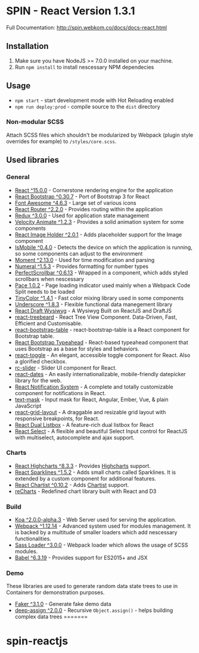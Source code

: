 # SPIN - React Version 1.3.1
Full Documentation: http://spin.webkom.co/docs/docs-react.html 

## Installation
1. Make sure you have NodeJS >= 7.0.0 installed on your machine.
2. Run `npm install` to install nescessary NPM dependecies

## Usage
* `npm start` - start development mode with Hot Reloading enabled
* `npm run deploy:prod` - compile source to the `dist` directory

### Non-modular SCSS
Attach SCSS files which shouldn't be modularized by Webpack (plugin style overrides for example) to `/styles/core.scss`.

## Used libraries
### General
* [React ^15.0.0](https://github.com/facebook/react) - Cornerstone rendering engine for the application
* [React Bootstrap ^0.30.7](https://github.com/react-bootstrap/react-bootstrap) - Port of Bootstrap 3 for React
* [Font Awesome ^4.6.3](https://github.com/FortAwesome/Font-Awesome) - Large set of various icons
* [React Router ^2.2.0](https://github.com/ReactTraining/react-router) - Provides routing within the application
* [Redux ^3.0.0](https://github.com/reactjs/redux) - Used for application state management
* [Velocity Animate ^1.2.3](https://github.com/julianshapiro/velocity) - Provides a solid animation system for some components
* [React Image Holder ^2.0.1](https://github.com/hiddentao/react-image-holder) - Adds placeholder support for the Image component
* [IsMobile ^0.4.0](https://github.com/kaimallea/isMobile) - Detects the device on which the application is running, so some components can adjust to the environment
* [Moment ^2.13.0](http://momentjs.com/) - Used for time modification and parsing
* [Numeral ^1.5.3](http://numeraljs.com/) - Provides formatting for number types
* [PerfectScrollbar ^0.6.13](https://github.com/noraesae/perfect-scrollbar) - Wrapped in a component, which adds styled scrollbars when nescessary
* [Pace 1.0.2](http://github.hubspot.com/pace/docs/welcome/) - Page loading indicator used mainly when a Webpack Code Split needs to be loaded 
* [TinyColor ^1.4.1](https://github.com/bgrins/TinyColor) - Fast color mixing library used in some components
* [Underscore ^1.8.3](http://underscorejs.org/) - Flexible functional data manegement library
* [React Draft Wysiwyg](https://jpuri.github.io/react-draft-wysiwyg/#/) - A Wysiwyg Built on ReactJS and DraftJS
* [react-treebeard](https://github.com/alexcurtis/react-treebeard) - React Tree View Component. Data-Driven, Fast, Efficient and Customisable.
* [react-bootstrap-table](http://allenfang.github.io/react-bootstrap-table/index.html) - react-bootstrap-table is a React component for Bootstrap table.
* [React Bootstrap Typeahead](http://ericgio.github.io/react-bootstrap-typeahead/) - React-based typeahead component that uses Bootstrap as a base for styles and behaviors.
* [react-toggle](http://aaronshaf.github.io/react-toggle/) - An elegant, accessible toggle component for React. Also a glorified checkbox.
* [rc-slider](http://react-component.github.io/slider/) - Slider UI component for React.
* [react-dates](http://airbnb.io/react-dates) - An easily internationalizable, mobile-friendly datepicker library for the web.
* [React Notification System](http://igorprado.com/react-notification-system/) - A complete and totally customizable component for notifications in React.
* [text-mask](https://text-mask.github.io/text-mask/) - Input mask for React, Angular, Ember, Vue, & plain JavaScript
* [react-grid-layout](https://strml.github.io/react-grid-layout/examples/0-showcase.html) - A draggable and resizable grid layout with responsive breakpoints, for React.
* [React Dual Listbox](https://jakezatecky.github.io/react-dual-listbox/) - A feature-rich dual listbox for React
* [React Select](http://jedwatson.github.io/react-select/) - A flexible and beautiful Select Input control for ReactJS with multiselect, autocomplete and ajax support.



### Charts
* [React Highcharts ^8.3.3](https://github.com/kirjs/react-highcharts) - Provides [Highcharts](http://www.highcharts.com/) support.
* [React Sparklines ^1.5.2](https://github.com/borisyankov/react-sparklines) - Adds small charts called Sparklines. It is extended by a custom component for additional features.
* [React Chartist ^0.10.2](https://github.com/fraserxu/react-chartist) - Adds [Chartist](https://gionkunz.github.io/chartist-js/) support.
* [reCharts](http://recharts.org/#/en-US) - Redefined chart library built with React and D3

### Build
* [Koa ^2.0.0-alpha.3](http://koajs.com/) - Web Server used for serving the application.
* [Webpack ^1.12.14](https://webpack.github.io/) - Advanced system used for modules management. It is backed by a multitude of smaller loaders which add nescessary functionalities.
* [Sass Loader ^3.0.0](https://github.com/jtangelder/sass-loader) - Webpack loader which allows the usage of SCSS modules.
* [Babel ^6.3.19](https://babeljs.io/) - Provides support for ES2015+ and JSX

### Demo
These libraries are used to generate random data state trees to use in Containers for demonstration purposes.
* [Faker ^3.1.0](https://github.com/marak/Faker.js/) - Generate fake demo data
* [deep-assign ^2.0.0](https://github.com/sindresorhus/deep-assign) - Recursive `Object.assign()` - helps building complex data trees
=======
# spin-reactjs
